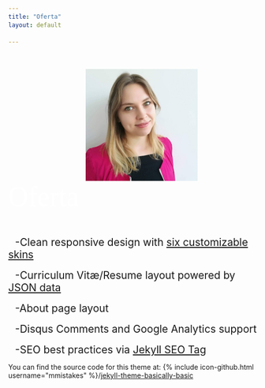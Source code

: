 ```yaml
---
title: "Oferta"
layout: default

---
```


<br/>
<br/>

<img src='ciastka.jpg' id="logo" align="right" height="45%" width="45%" hspace="120"/>

<br/>
<br/>
<br/>
<br/>
<br/>
<br/>
<br/>
<br/>

&nbsp;&nbsp; <span style="color:#fff; font-family: 'Bebas Neue'; font-size: 4em;">Oferta</span>
<br/>
<br/>

<br/>&nbsp;&nbsp;<span style="font-size: 1.5em"> -Clean responsive design with [six customizable skins](#skin)</span><br/>
<br/>&nbsp;&nbsp;<span style="font-size: 1.5em"> -Curriculum Vitæ/Resume layout powered by [JSON data](http://registry.jsonresume.org/)</span><br/>
<br/>&nbsp;&nbsp;<span style="font-size: 1.5em"> -About page layout</span><br/>
<br/>&nbsp;&nbsp;<span style="font-size: 1.5em"> -Disqus Comments and Google Analytics support</span><br/>
<br/>&nbsp;&nbsp;<span style="font-size: 1.5em"> -SEO best practices via [Jekyll SEO Tag](https://github.com/jekyll/jekyll-seo-tag/)</span><br/>




You can find the source code for this theme at: {% include icon-github.html username="mmistakes" %}/[jekyll-theme-basically-basic](https://github.com/mmistakes/jekyll-theme-basically-basic)

